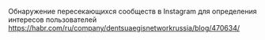 Обнаружение пересекающихся сообществ в Instagram для определения интересов пользователей
https://habr.com/ru/company/dentsuaegisnetworkrussia/blog/470634/ 
